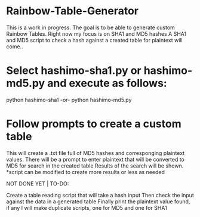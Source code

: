 # Rainbow-Table-Generator
This is a work in progress. 
The goal is to be able to generate custom Rainbow Tables.
Right now my focus is on SHA1 and MD5 hashes
A SHA1 and MD5 script to check a hash against a created table for plaintext will come..

# Select hashimo-sha1.py or hashimo-md5.py and execute as follows:
python hashimo-sha1
-or-
python hashimo-md5.py
# Follow prompts to create a custom table
This will create a .txt file full of MD5 hashes and corresponging plaintext values.
There will be a prompt to enter plaintext that will be converted to MD5 for search in the created table
Results of the search will be shown.
*script can be modified to create more results or less as needed

NOT DONE YET | TO-DO:

Create a table reading script that will take a hash input
Then check the input against the data in a generated table
Finally print the plaintext value found, if any
I will make duplicate scripts, one for MD5 and one for SHA1
